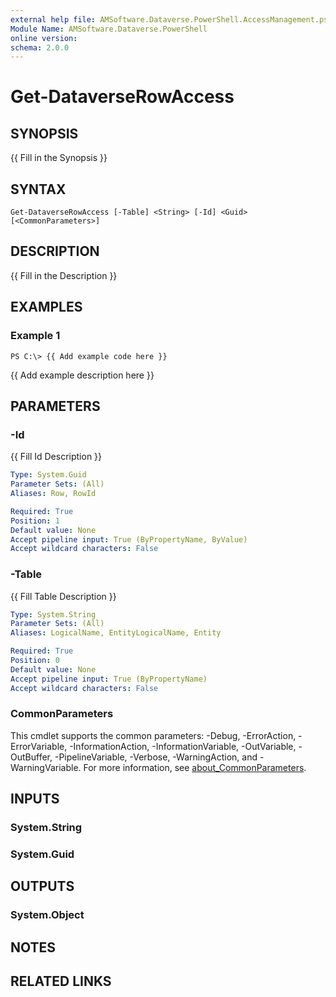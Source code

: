 ```yaml
---
external help file: AMSoftware.Dataverse.PowerShell.AccessManagement.psm1-help.xml
Module Name: AMSoftware.Dataverse.PowerShell
online version:
schema: 2.0.0
---
```


# Get-DataverseRowAccess

## SYNOPSIS
{{ Fill in the Synopsis }}

## SYNTAX

```
Get-DataverseRowAccess [-Table] <String> [-Id] <Guid>  [<CommonParameters>]
```

## DESCRIPTION
{{ Fill in the Description }}

## EXAMPLES

### Example 1
```
PS C:\> {{ Add example code here }}
```

{{ Add example description here }}

## PARAMETERS

### -Id
{{ Fill Id Description }}

```yaml
Type: System.Guid
Parameter Sets: (All)
Aliases: Row, RowId

Required: True
Position: 1
Default value: None
Accept pipeline input: True (ByPropertyName, ByValue)
Accept wildcard characters: False
```

### -Table
{{ Fill Table Description }}

```yaml
Type: System.String
Parameter Sets: (All)
Aliases: LogicalName, EntityLogicalName, Entity

Required: True
Position: 0
Default value: None
Accept pipeline input: True (ByPropertyName)
Accept wildcard characters: False
```

### CommonParameters
This cmdlet supports the common parameters: -Debug, -ErrorAction, -ErrorVariable, -InformationAction, -InformationVariable, -OutVariable, -OutBuffer, -PipelineVariable, -Verbose, -WarningAction, and -WarningVariable. For more information, see [about_CommonParameters](http://go.microsoft.com/fwlink/?LinkID=113216).

## INPUTS

### System.String
### System.Guid
## OUTPUTS

### System.Object
## NOTES

## RELATED LINKS

